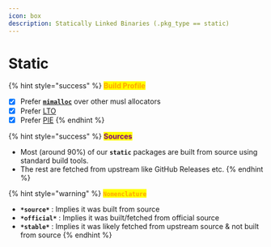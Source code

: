 ```yaml
---
icon: box
description: Statically Linked Binaries (.pkg_type == static)
---
```


# Static

{% hint style="success" %}
<mark style="color:orange;">**Build Profile**</mark>

* [x] Prefer [**`mimalloc`**](https://github.com/microsoft/mimalloc) over other musl allocators
* [x] Prefer [LTO](https://gcc.gnu.org/wiki/LinkTimeOptimization)
* [x] Prefer [PIE](https://en.wikipedia.org/wiki/Position-independent_code)
{% endhint %}

{% hint style="success" %}
<mark style="color:purple;">**Sources**</mark>

* Most (around 90%) of our **`static`** packages are built from source using standard build tools.
* The rest are fetched from upstream like GitHub Releases etc.
{% endhint %}

{% hint style="warning" %}
<mark style="color:orange;">**`Nomenclature`**</mark>

* **`*source*`** : Implies it was built from source
* **`*official*`** : Implies it was built/fetched from official source
* **`*stable*`** : Implies it was likely fetched from upstream source & not built from source
{% endhint %}
